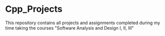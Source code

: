 # Cpp_Projects
This repository contains all projects and assignments completed during my time taking the courses "Software Analysis and Design I, II, III"
